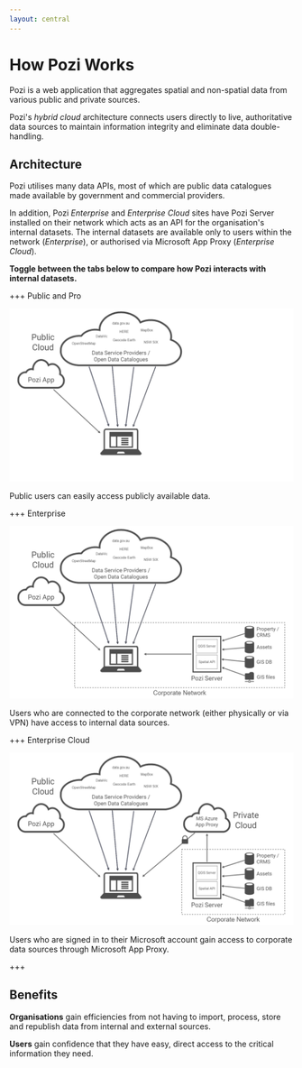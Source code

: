 ```yaml
---
layout: central
---
```


# How Pozi Works

Pozi is a web application that aggregates spatial and non-spatial data from various public and private sources.

Pozi's *hybrid cloud* architecture connects users directly to live, authoritative data sources to maintain information integrity and eliminate data double-handling.

## Architecture

​Pozi utilises many data APIs, most of which are public data catalogues made available by government and commercial providers.

In addition, Pozi *Enterprise* and *Enterprise Cloud* sites have Pozi Server installed on their network which acts as an API for the organisation's internal datasets. The internal datasets are available only to users within the network (*Enterprise*), or authorised via Microsoft App Proxy (*Enterprise Cloud*).

**Toggle between the tabs below to compare how Pozi interacts with internal datasets.**

+++ Public and Pro

![](/static/draw.io/network-diagram-public-pro.png)

Public users can easily access publicly available data.

+++ Enterprise

![](/static/draw.io/network-diagram-enterprise.png)

Users who are connected to the corporate network (either physically or via VPN) have access to internal data sources.

+++ Enterprise Cloud

![](/static/draw.io/network-diagram-enterprise-cloud.png)

Users who are signed in to their Microsoft account gain access to corporate data sources through Microsoft App Proxy.

+++

## Benefits

**Organisations** gain efficiencies from not having to import, process, store and republish data from internal and external sources.

**Users** gain confidence that they have easy, direct access to the critical information they need.
